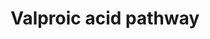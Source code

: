 ---
annotations:
- type: Disease Ontology
  value: epilepsy
- type: Pathway Ontology
  value: xenobiotic metabolic pathway
- type: Cell Type Ontology
  value: neuron
- type: Pathway Ontology
  value: valproic acid drug pathway
- type: Cell Type Ontology
  value: hepatocyte
authors:
- Fehrhart
- DeSl
- Khanspers
- MaintBot
description: 'Valproic acid is a drug used for treatment and management of seizure
  disorders, mania and prophylactic treatment of migraine headache. In epileptics,
  valproic acid is used to control absence seizures, tonic-clonic seizures (grand
  mal), complex partial seizures, and the seizures associated with Lennox-Gastaut
  syndrome.  Valproic Acid dissociates to the valproate ion in the gastrointestinal
  tract and then binds to and inhibits GABA transaminase. The drug''s anticonvulsant
  activity may be related to increased brain concentrations of gamma-aminobutyric
  acid (GABA), an inhibitory neurotransmitter in the CNS, by inhibiting enzymes that
  catabolize GABA or block the reuptake of GABA into glia and nerve endings. Valproic
  Acid may also work by suppressing repetitive neuronal firing through inhibition
  of voltage-sensitive sodium channels. It is also a histone deacetylase inhibitor.
  Valproic acid has also been shown to be an inhibitor of an enzyme called histone
  deacetylase 1 (HDAC1). HDAC1 is needed for HIV to remain in infected cells. A study
  published in August 2005 revealed that patients treated with valproic acid in addition
  to highly active antiretroviral therapy (HAART) showed a 75% reduction in latent
  HIV infection.  Source: description from http://www.drugbank.ca/drugs/DB00313 Metabolic
  pathway from: http://smpdb.ca/view/SMP00635  Proteins on this pathway have targeted
  assays available via the [https://assays.cancer.gov/available_assays?wp_id=WP3871
  CPTAC Assay Portal].'
last-edited: 2019-09-17
organisms:
- Homo sapiens
redirect_from:
- /index.php/Pathway:WP3871
- /instance/WP3871
schema-jsonld:
- '@context': https://schema.org/
  '@id': https://wikipathways.github.io/pathways/WP3871.html
  '@type': Dataset
  creator:
    '@type': Organization
    name: WikiPathways
  description: 'Valproic acid is a drug used for treatment and management of seizure
    disorders, mania and prophylactic treatment of migraine headache. In epileptics,
    valproic acid is used to control absence seizures, tonic-clonic seizures (grand
    mal), complex partial seizures, and the seizures associated with Lennox-Gastaut
    syndrome.  Valproic Acid dissociates to the valproate ion in the gastrointestinal
    tract and then binds to and inhibits GABA transaminase. The drug''s anticonvulsant
    activity may be related to increased brain concentrations of gamma-aminobutyric
    acid (GABA), an inhibitory neurotransmitter in the CNS, by inhibiting enzymes
    that catabolize GABA or block the reuptake of GABA into glia and nerve endings.
    Valproic Acid may also work by suppressing repetitive neuronal firing through
    inhibition of voltage-sensitive sodium channels. It is also a histone deacetylase
    inhibitor. Valproic acid has also been shown to be an inhibitor of an enzyme called
    histone deacetylase 1 (HDAC1). HDAC1 is needed for HIV to remain in infected cells.
    A study published in August 2005 revealed that patients treated with valproic
    acid in addition to highly active antiretroviral therapy (HAART) showed a 75%
    reduction in latent HIV infection.  Source: description from http://www.drugbank.ca/drugs/DB00313
    Metabolic pathway from: http://smpdb.ca/view/SMP00635  Proteins on this pathway
    have targeted assays available via the [https://assays.cancer.gov/available_assays?wp_id=WP3871
    CPTAC Assay Portal].'
  keywords:
  - HDAC1
  - 2-n-Propyl-4-oxopentanoic acid
  - EHHADH
  - HADHB
  - Valproic acid
  - 2-ene-Valproic acid CoA
  - 2-Propylglutaric acid
  - 5-Hydroxyvalproic acid
  - 2,3-diene-Valproic acid-CoA
  - IVD
  - HADHA
  - 2-Propyl-2,4-pentadienoic acid
  - 4-ene-Valproic acid CoA
  - UGT1A3
  - 3-oxo-Valproic acid CoA
  - 3-Oxovalproic acid
  - 3-Hydroxyvalproic acid CoA
  - 4-Hydroxyvalproic acid
  - ACADSB
  - 3-ene-Valproic acid CoA
  - Valproic acid glucuronide
  - ACSM1
  - CYP2A6
  - 4-ene-Valproic acid
  - ABAT
  - Valproic acid CoA
  - 3-Hydroxyvalproic acid
  - CYP2C9
  - Uridine diphosphate glucuronic acid
  - GABA
  - Pentanoyl-CoA
  - HSD17B10
  - Propionyl-CoA
  - CYP2B6
  - Uridine 5'-diphosphate
  license: CC0
  name: Valproic acid pathway
seo: CreativeWork
title: Valproic acid pathway
wpid: WP3871
---